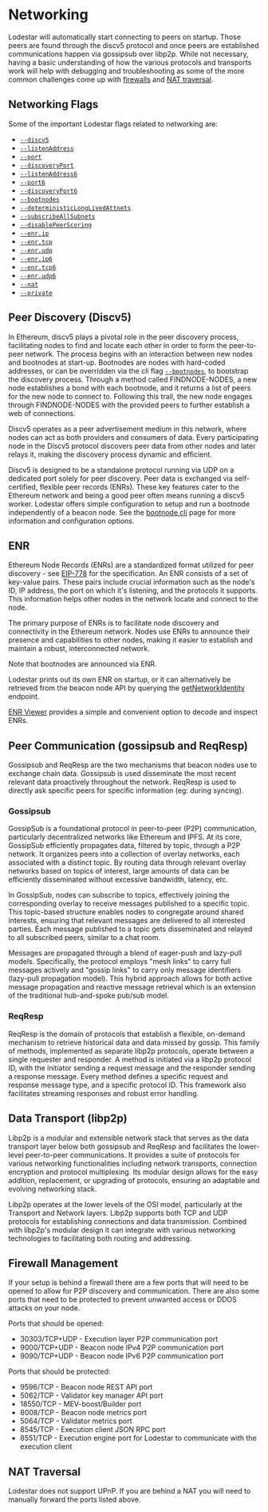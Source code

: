 # Networking

Lodestar will automatically start connecting to peers on startup. Those peers are found through the discv5 protocol and once peers are established communications happen via gossipsub over libp2p. While not necessary, having a basic understanding of how the various protocols and transports work will help with debugging and troubleshooting as some of the more common challenges come up with [firewalls](#firewall-management) and [NAT traversal](#nat-traversal).

## Networking Flags

Some of the important Lodestar flags related to networking are:

- [`--discv5`](./beacon-cli.md#-discv5)
- [`--listenAddress`](./beacon-cli.md#-listenaddress)
- [`--port`](./beacon-cli.md#-port)
- [`--discoveryPort`](./beacon-cli.md#-discoveryport)
- [`--listenAddress6`](./beacon-cli.md#-listenaddress6)
- [`--port6`](./beacon-cli.md#-port6)
- [`--discoveryPort6`](./beacon-cli.md#-discoveryport6)
- [`--bootnodes`](./beacon-cli.md#-bootnodes)
- [`--deterministicLongLivedAttnets`](./beacon-cli.md#-deterministiclonglivedattnets)
- [`--subscribeAllSubnets`](./beacon-cli.md#-subscribeallsubnets)
- [`--disablePeerScoring`](./beacon-cli.md#-disablepeerscoring)
- [`--enr.ip`](./beacon-cli.md#-enrip)
- [`--enr.tcp`](./beacon-cli.md#-enrtcp)
- [`--enr.udp`](./beacon-cli.md#-enrudp)
- [`--enr.ip6`](./beacon-cli.md#-enrip6)
- [`--enr.tcp6`](./beacon-cli.md#-enrtcp6)
- [`--enr.udp6`](./beacon-cli.md#-enrudp6)
- [`--nat`](./beacon-cli.md#-nat)
- [`--private`](./beacon-cli.md#`-private`)

## Peer Discovery (Discv5)

In Ethereum, discv5 plays a pivotal role in the peer discovery process, facilitating nodes to find and locate each other in order to form the peer-to-peer network​. The process begins with an interaction between new nodes and bootnodes at start-up. Bootnodes are nodes with hard-coded addresses, or can be overridden via the cli flag [`--bootnodes`](./beacon-cli.md#-bootnodes), to bootstrap the discovery process​. Through a method called FINDNODE-NODES, a new node establishes a bond with each bootnode, and it returns a list of peers for the new node to connect to. Following this trail, the new node engages through FINDNODE-NODES with the provided peers to further establish a web of connections​.

Discv5 operates as a peer advertisement medium in this network, where nodes can act as both providers and consumers of data. Every participating node in the Discv5 protocol discovers peer data from other nodes and later relays it, making the discovery process dynamic and efficient​.

Discv5 is designed to be a standalone protocol running via UDP on a dedicated port solely for peer discovery. Peer data is exchanged via self-certified, flexible peer records (ENRs). These key features cater to the Ethereum network​ and being a good peer often means running a discv5 worker​. Lodestar offers simple configuration to setup and run a bootnode independently of a beacon node. See the [bootnode cli](../bootnode/bootnode-cli.md) page for more information and configuration options.

## ENR

Ethereum Node Records (ENRs) are a standardized format utilized for peer discovery - see [EIP-778](https://eips.ethereum.org/EIPS/eip-778) for the specification. An ENR consists of a set of key-value pairs. These pairs include crucial information such as the node's ID, IP address, the port on which it's listening, and the protocols it supports. This information helps other nodes in the network locate and connect to the node.

The primary purpose of ENRs is to facilitate node discovery and connectivity in the Ethereum network. Nodes use ENRs to announce their presence and capabilities to other nodes, making it easier to establish and maintain a robust, interconnected network.

Note that bootnodes are announced via ENR.

Lodestar prints out its own ENR on startup, or it can alternatively be retrieved from the beacon node API by querying the [getNetworkIdentity](https://ethereum.github.io/beacon-APIs/#/Node/getNetworkIdentity) endpoint.

[ENR Viewer](https://enr-viewer.com/) provides a simple and convenient option to decode and inspect ENRs.

## Peer Communication (gossipsub and ReqResp)

Gossipsub and ReqResp are the two mechanisms that beacon nodes use to exchange chain data. Gossipsub is used disseminate the most recent relevant data proactively throughout the network. ReqResp is used to directly ask specific peers for specific information (eg: during syncing).

### Gossipsub

GossipSub is a foundational protocol in peer-to-peer (P2P) communication, particularly decentralized networks like Ethereum and IPFS. At its core, GossipSub efficiently propagates data, filtered by topic, through a P2P network. It organizes peers into a collection of overlay networks, each associated with a distinct topic. By routing data through relevant overlay networks based on topics of interest, large amounts of data can be efficiently disseminated without excessive bandwidth, latency, etc.

In GossipSub, nodes can subscribe to topics, effectively joining the corresponding overlay to receive messages published to a specific topic. This topic-based structure enables nodes to congregate around shared interests, ensuring that relevant messages are delivered to all interested parties. Each message published to a topic gets disseminated and relayed to all subscribed peers, similar to a chat room.

Messages are propagated through a blend of eager-push and lazy-pull models. Specifically, the protocol employs "mesh links" to carry full messages actively and "gossip links" to carry only message identifiers (lazy-pull propagation model). This hybrid approach allows for both active message propagation and reactive message retrieval​ which is an extension of the traditional hub-and-spoke pub/sub model.

### ReqResp

ReqResp is the domain of protocols that establish a flexible, on-demand mechanism to retrieve historical data and data missed by gossip. This family of methods, implemented as separate libp2p protocols, operate between a single requester and responder. A method is initiated via a libp2p protocol ID, with the initiator sending a request message and the responder sending a response message. Every method defines a specific request and response message type, and a specific protocol ID. This framework also facilitates streaming responses and robust error handling.

## Data Transport (libp2p)

Libp2p is a modular and extensible network stack that serves as the data transport layer below both gossipsub and ReqResp and facilitates the lower-level peer-to-peer communications. It provides a suite of protocols for various networking functionalities including network transports, connection encryption and protocol multiplexing. Its modular design allows for the easy addition, replacement, or upgrading of protocols, ensuring an adaptable and evolving networking stack.

Libp2p operates at the lower levels of the OSI model, particularly at the Transport and Network layers. Libp2p supports both TCP and UDP protocols for establishing connections and data transmission. Combined with libp2p's modular design it can integrate with various networking technologies to facilitating both routing and addressing.

## Firewall Management

If your setup is behind a firewall there are a few ports that will need to be opened to allow for P2P discovery and communication. There are also some ports that need to be protected to prevent unwanted access or DDOS attacks on your node.

Ports that should be opened:

- 30303/TCP+UDP - Execution layer P2P communication port
- 9000/TCP+UDP - Beacon node IPv4 P2P communication port
- 9090/TCP+UDP - Beacon node IPv6 P2P communication port

Ports that should be protected:

- 9596/TCP - Beacon node REST API port
- 5062/TCP - Validator key manager API port
- 18550/TCP - MEV-boost/Builder port
- 8008/TCP - Beacon node metrics port
- 5064/TCP - Validator metrics port
- 8545/TCP - Execution client JSON RPC port
- 8551/TCP - Execution engine port for Lodestar to communicate with the execution client

## NAT Traversal

Lodestar does not support UPnP. If you are behind a NAT you will need to manually forward the ports listed above.
